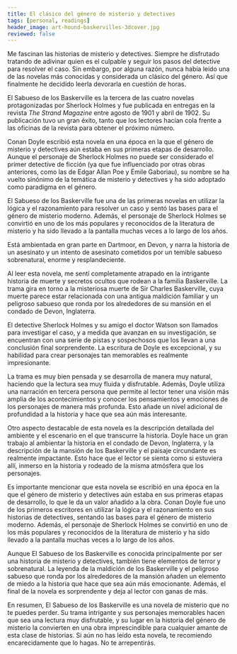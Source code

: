```yaml
---
title: El clásico del género de misterio y detectives
tags: [personal, readings]
header_image: art-hound-baskervilles-3dcover.jpg
reviewed: false
---
```

Me fascinan las historias de misterio y detectives. Siempre he disfrutado tratando de adivinar quien es el culpable y seguir los pasos del detective para resolver el caso. Sin embargo, por alguna razón, nunca había leído una de las novelas más conocidas y considerada un clásico del género. Así que finalmente he decidido leerla devorarla en cuestión de horas.

El Sabueso de los Baskerville es la tercera de las cuatro novelas protagonizadas por Sherlock Holmes y fue publicada en entregas en la revista *The Strand Magazine* entre agosto de 1901 y abril de 1902. Su publicación tuvo un gran éxito, tanto que los lectores hacían cola frente a las oficinas de la revista para obtener el próximo número.

Conan Doyle escribió esta novela en una época en la que el género de misterio y detectives aún estaba en sus primeras etapas de desarrollo. Aunque el personaje de Sherlock Holmes no puede ser considerado el primer detective de ficción (ya que fue influenciado por otras obras anteriores, como las de Edgar Allan Poe y Émile Gaboriau), su nombre se ha vuelto sinónimo de la temática de misterio y detectives y ha sido adoptado como paradigma en el género.

El Sabueso de los Baskerville fue una de las primeras novelas en utilizar la lógica y el razonamiento para resolver un caso y sentó las bases para el género de misterio moderno. Además, el personaje de Sherlock Holmes se convirtió en uno de los más populares y reconocidos de la literatura de misterio y ha sido llevado a la pantalla muchas veces a lo largo de los años.

Está ambientada en gran parte en Dartmoor, en Devon, y narra la historia de un asesinato y un intento de asesinato cometidos por un temible sabueso sobrenatural, enorme y resplandeciente.

Al leer esta novela, me sentí completamente atrapado en la intrigante historia de muerte y secretos ocultos que rodean a la familia Baskerville. La trama gira en torno a la misteriosa muerte de Sir Charles Baskerville, cuya muerte parece estar relacionada con una antigua maldición familiar y un peligroso sabueso que ronda por los alrededores de su mansión en el condado de Devon, Inglaterra.

El detective Sherlock Holmes y su amigo el doctor Watson son llamados para investigar el caso, y a medida que avanzan en su investigación, se encuentran con una serie de pistas y sospechosos que los llevan a una conclusión final sorprendente. La escritura de Doyle es excepcional, y su habilidad para crear personajes tan memorables es realmente impresionante.

La trama es muy bien pensada y se desarrolla de manera muy natural, haciendo que la lectura sea muy fluida y disfrutable. Además, Doyle utiliza una narración en tercera persona que permite al lector tener una visión más amplia de los acontecimientos y conocer los pensamientos y emociones de los personajes de manera más profunda. Esto añade un nivel adicional de profundidad a la historia y hace que sea aún más interesante.

Otro aspecto destacable de esta novela es la descripción detallada del ambiente y el escenario en el que transcurre la historia. Doyle hace un gran trabajo al ambientar la historia en el condado de Devon, Inglaterra, y la descripción de la mansión de los Baskerville y el paisaje circundante es realmente impactante. Esto hace que el lector se sienta como si estuviera allí, inmerso en la historia y rodeado de la misma atmósfera que los personajes.

Es importante mencionar que esta novela se escribió en una época en la que el género de misterio y detectives aún estaba en sus primeras etapas de desarrollo, lo que le da un valor añadido a la obra. Conan Doyle fue uno de los primeros escritores en utilizar la lógica y el razonamiento en sus historias de detectives, sentando las bases para el género de misterio moderno. Además, el personaje de Sherlock Holmes se convirtió en uno de los más populares y reconocidos de la literatura de misterio y ha sido llevado a la pantalla muchas veces a lo largo de los años.

Aunque El Sabueso de los Baskerville es conocida principalmente por ser una historia de misterio y detectives, también tiene elementos de terror y sobrenatural. La leyenda de la maldición de los Baskerville y el peligroso sabueso que ronda por los alrededores de la mansión añaden un elemento de miedo a la historia que hace que sea aún más emocionante. Además, el final de la novela es sorprendente y deja al lector con ganas de más.

En resumen, El Sabueso de los Baskerville es una novela de misterio que no te puedes perder. Su trama intrigante y sus personajes memorables hacen que sea una lectura muy disfrutable, y su lugar en la historia del género de misterio la convierten en una obra imprescindible para cualquier amante de esta clase de historias. Si aún no has leído esta novela, te recomiendo encarecidamente que lo hagas. No te arrepentirás.
